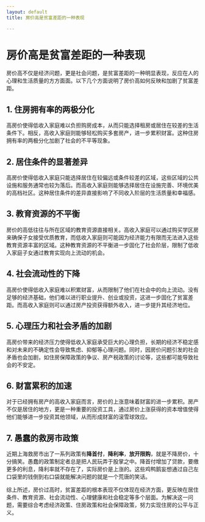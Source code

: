 ```yaml
---
layout: default
title: 房价高是贫富差距的一种表现

---
```


# 房价高是贫富差距的一种表现

房价高不仅是经济问题，更是社会问题，是贫富差距的一种明显表现，反应在人的心理和生活质量的方方面面。以下几个方面说明了房价高如何反映和加剧了贫富差距。

##  1. 住房拥有率的两极分化
高房价使得低收入家庭难以负担购房成本，从而只能选择租房或居住在较差的生活条件下。相反，高收入家庭则能够轻松购买多套房产，进一步累积财富。这种住房拥有率的两极分化加剧了社会的不平等现象​。

## 2. 居住条件的显著差异
高房价使得低收入家庭只能选择居住在较偏远或条件较差的区域，这些区域的公共设施和服务通常也较为落后。而高收入家庭则能够选择居住在设施完善、环境优美的高档社区。这种居住条件的差异直接影响了不同收入阶层的生活质量和幸福感​。

## 3. 教育资源的不平衡
房价的高低往往与所在区域的教育资源直接相关。高收入家庭可以通过购买学区房来确保子女接受优质教育，而低收入家庭则可能因为经济能力有限而无法进入这些教育资源丰富的区域。这种教育资源的不平衡进一步固化了社会阶层，限制了低收入家庭子女通过教育实现向上流动的机会​​。

## 4. 社会流动性的下降
高房价使得低收入家庭难以积累财富，从而限制了他们在社会中的向上流动。没有足够的经济基础，他们难以进行职业提升、创业或投资，这进一步固化了贫富差距。而高收入家庭则可以通过房产投资获得额外收入，进一步提升其经济地位​​。

## 5. 心理压力和社会矛盾的加剧
高房价带来的经济压力使得低收入家庭承受巨大的心理负担，长期的经济不稳定感和对未来的不确定性会导致焦虑、抑郁等心理问题。同时，因房价问题引发的社会矛盾也会加剧，如住房保障政策的争议、房产税政策的讨论等，这些都可能导致社会的不安定​。

## 6. 财富累积的加速
对于已经拥有房产的高收入家庭而言，房价的上涨意味着财富的进一步累积。房产不仅是居住的地方，更是一种重要的投资工具，通过房价上涨获得的资本增值使得他们能够进一步投资其他领域，从而形成财富的滚雪球效应​。

## 7. 愚蠢的救房市政策
近期上海救房市出了一系列政策有**降首付**，**降利率**，**放开限购**，就是不降房价，十分搞笑。愚蠢的政策制定者总是把人民玩弄于股掌之中。降首付增加了贷款，要缴更多的利息，降利率就不存在了，实际房价是上涨的。这些鸡鸭鹅妄想通过自己左口袋里的钱倒到右口袋就能解决问题的就是一个荒唐的笑话。

综上所述，房价过高时，贫富差距的根本表现不仅体现在经济方面，更反映在居住条件、教育资源、社会流动性、心理健康和社会稳定等多个层面。为解决这一问题，需要综合考虑经济政策、住房政策和社会保障政策，努力实现住房的公平与正义。
